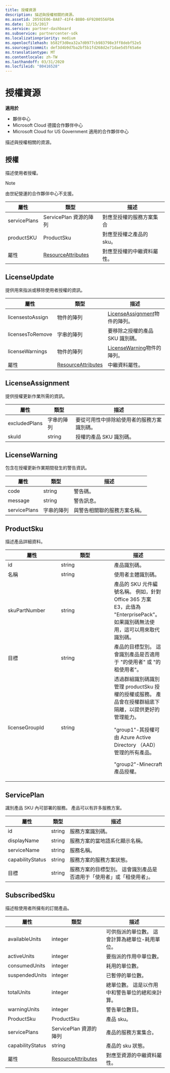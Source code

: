 ```yaml
---
title: 授權資源
description: 描述與授權相關的資源。
ms.assetid: 20592E06-8A87-41F4-B8B0-6F9200556FDA
ms.date: 12/15/2017
ms.service: partner-dashboard
ms.subservice: partnercenter-sdk
ms.localizationpriority: medium
ms.openlocfilehash: b582f3d0ea32a7d0977cb983798e3ff8debf52e5
ms.sourcegitcommit: def3d4b9d7ba2bf5b1fd268d2e71dae5d5f65a6e
ms.translationtype: MT
ms.contentlocale: zh-TW
ms.lasthandoff: 03/31/2020
ms.locfileid: "80416528"
---
```

# <a name="license-resources"></a>授權資源


**適用於**

- 夥伴中心
- Microsoft Cloud 德國合作夥伴中心
- Microsoft Cloud for US Government 適用的合作夥伴中心

描述與授權相關的資源。

## <a name="span-idlicensespan-idlicensespan-idlicenselicense"></a><span id="License"/><span id="license"/><span id="LICENSE"/>授權


描述使用者授權。

>[!NOTE]
>由世紀營運的合作夥伴中心不支援。

 

| 屬性     | 類型                                                           | 描述                                                    |
|--------------|----------------------------------------------------------------|----------------------------------------------------------------|
| servicePlans | ServicePlan 資源的陣列                                 | 對應至授權的服務方案集合 |
| productSKU   | ProductSku                                                     | 對應至授權之產品的 sku。        |
| 屬性   | [ResourceAttributes](utility-resources.md#resourceattributes) | 對應至授權的中繼資料屬性。          |

 

## <a name="span-idlicenseupdatespan-idlicenseupdatespan-idlicenseupdatelicenseupdate"></a><span id="LicenseUpdate"/><span id="licenseupdate"/><span id="LICENSEUPDATE"/>LicenseUpdate


提供用來指派或移除使用者授權的資訊。

| 屬性         | 類型                                                           | 描述                                               |
|------------------|----------------------------------------------------------------|-----------------------------------------------------------|
| licensestoAssign | 物件的陣列                                               | [LicenseAssignment](#licenseassignment)物件的陣列。 |
| licensesToRemove | 字串的陣列                                               | 要移除之授權的產品 SKU 識別碼。    |
| licenseWarnings  | 物件的陣列                                               | [LicenseWarning](#licensewarning)物件的陣列。       |
| 屬性       | [ResourceAttributes](utility-resources.md#resourceattributes) | 中繼資料屬性。                                  |

 

## <a name="span-idlicenseassignmentspan-idlicenseassignmentspan-idlicenseassignmentlicenseassignment"></a><span id="LicenseAssignment"/><span id="licenseassignment"/><span id="LICENSEASSIGNMENT"/>LicenseAssignment


提供授權更新作業所需的資訊。

| 屬性      | 類型             | 描述                                                                |
|---------------|------------------|----------------------------------------------------------------------------|
| excludedPlans | 字串的陣列 | 要從可用性中排除給使用者的服務方案識別碼。 |
| skuId         | string           | 授權的產品 SKU 識別碼。                                |

 

## <a name="span-idlicensewarningspan-idlicensewarningspan-idlicensewarninglicensewarning"></a><span id="LicenseWarning"/><span id="licensewarning"/><span id="LICENSEWARNING"/>LicenseWarning


包含在授權更新作業期間發生的警告資訊。

| 屬性     | 類型             | 描述                                         |
|--------------|------------------|-----------------------------------------------------|
| code         | string           | 警告碼。                                   |
| message      | string           | 警告訊息。                                |
| servicePlans | 字串的陣列 | 與警告相關聯的服務方案名稱。 |

 

## <a name="span-idproductskuspan-idproductskuspan-idproductskuproductsku"></a><span id="ProductSku"/><span id="productsku"/><span id="PRODUCTSKU"/>ProductSku


描述產品詳細資料。

<table>
<colgroup>
<col style="width: 33%" />
<col style="width: 33%" />
<col style="width: 33%" />
</colgroup>
<thead>
<tr class="header">
<th>屬性</th>
<th>類型</th>
<th>描述</th>
</tr>
</thead>
<tbody>
<tr class="odd">
<td>id</td>
<td>string</td>
<td>產品識別碼。</td>
</tr>
<tr class="even">
<td>名稱</td>
<td>string</td>
<td>使用者主體識別碼。</td>
</tr>
<tr class="odd">
<td>skuPartNumber</td>
<td>string</td>
<td>產品的 SKU 元件編號名稱。 例如，針對 Office 365 方案 E3，此值為 &quot;EnterprisePack&quot;。 如果識別碼無法使用，這可以用來取代識別碼。</td>
</tr>
<tr class="even">
<td>目標</td>
<td>string</td>
<td>產品的目標型別。 這會識別產品是否適用于 &quot;的使用者&quot; 或 &quot;的租使用者&quot;。</td>
</tr>
<tr class="odd">
<td>licenseGroupId</td>
<td>string</td>
<td>透過群組識別碼識別管理 productSku 授權的授權或服務。 產品會在授權群組底下隔離，以提供更好的管理能力。
<p>&quot;group1&quot;-其授權可由 Azure Active Directory （AAD）管理的所有產品。</p>
<p>&quot;group2&quot;-Minecraft 產品授權。</p></td>
</tr>
</tbody>
</table>

 

## <a name="span-idserviceplanspan-idserviceplanspan-idserviceplanserviceplan"></a><span id="ServicePlan"/><span id="serviceplan"/><span id="SERVICEPLAN"/>ServicePlan


識別產品 SKU 內可部署的服務。 產品可以有許多服務方案。

| 屬性         | 類型   | 描述                                                                                                       |
|------------------|--------|-------------------------------------------------------------------------------------------------------------------|
| id               | string | 服務方案識別碼。                                                                                      |
| displayName      | string | 服務方案的當地語系化顯示名稱。                                                                  |
| serviceName      | string | 服務名稱。                                                                                                 |
| capabilityStatus | string | 服務方案的服務方案狀態。                                                                      |
| 目標       | string | 服務方案的目標型別。 這會識別產品是否適用于「使用者」或「租使用者」。 |

 

## <a name="span-idsubscribedskuspan-idsubscribedskuspan-idsubscribedskusubscribedsku"></a><span id="SubscribedSku"/><span id="subscribedsku"/><span id="SUBSCRIBEDSKU"/>SubscribedSku


描述租使用者所擁有的訂閱產品。

| 屬性         | 類型                                                           | 描述                                                                                       |
|------------------|----------------------------------------------------------------|---------------------------------------------------------------------------------------------------|
| availableUnits   | integer                                                        | 可供指派的單位數。 這會計算為總單位-耗用單位。 |
| activeUnits      | integer                                                        | 要指派的作用中單位數。                                                        |
| consumedUnits    | integer                                                        | 耗用的單位數。                                                                     |
| suspendedUnits   | integer                                                        | 已暫停的單位數。                                                                    |
| totalUnits       | integer                                                        | 總單位數。 這是以作用中和警告單位的總和來計算。         |
| warningUnits     | integer                                                        | 警告單位數目。                                                                      |
| ProductSku       | ProductSku                                                     | 產品 sku。                                                                                  |
| servicePlans     | ServicePlan 資源的陣列                                 | 產品的服務方案集合。                                                     |
| capabilityStatus | string                                                         | 產品的 sku 狀態。                                                                      |
| 屬性       | [ResourceAttributes](utility-resources.md#resourceattributes) | 對應至資源的中繼資料屬性。                                            |

 

 

 




